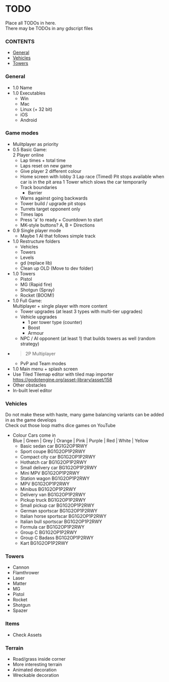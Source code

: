 # TODO
Place all TODOs in here.  
There may be TODOs in any gdscript files

### CONTENTS
- [General](#general)
- [Vehicles](#vehicles)
- [Towers](#towers)

### General
- 1.0 Name
- 1.0 Executables
	- Win
	- Mac
	- Linux (+ 32 bit)
	- iOS
	- Android

### Game modes
- Mulitplayer as priority
- 0.5 Basic Game:  
	2 Player online 
	- Lap times + total time
	- Laps reset on new game
	- Give player 2 different colour
	- Home screen with lobby
	3 Lap race (Timed)
	Pit stops available when car is in the pit area
	1 Tower which slows the car temporarily
	- Track boundaries
		- Barrier
	- Warns against going backwards
	- Tower build / upgrade pit stops
	- Turrets target opponent only
	- Times laps
	- Press 'a' to ready + Countdown to start
	- MK-style buttons? A, B + Directions
- 0.9 Single player mode
	- Maybe 1 AI that follows simple track 
- 1.0 Restructure folders 
	- Vehicles
	- Towers
	- Levels
	- gd (replace lib)
	- Clean up OLD (Move to dev folder)
- 1.0 Towers
	- Pistol
	- MG (Rapid fire)
	- Shotgun (Spray)
	- Rocket (BOOM!)
- 1.0 Full Game:  
	Multiplayer + single player with more content
	- Tower upgrades (at least 3 types with multi-tier upgrades)
	- Vehicle upgrades
		- 1 per tower type (counter)
		- Boost
		- Armour
	- NPC / AI opponent (at least 1) that builds towers as well (random strategy)
- > 2P Multiplayer
	- PvP and Team modes
- 1.0 Main menu + splash screen
- Use Tiled Tilemap editor with tiled map importer  
	https://godotengine.org/asset-library/asset/158
- Other obstacles
- In-built level editor

### Vehicles
Do not make these with haste, many game balancing variants can be added in as the game develops  
Check out those loop maths dice games on YouTube
- Colour Cars come in  
Blue | Green | Grey | Orange | Pink | Purple | Red | White | Yellow   
	- Basic sedan car 			BG1G2OP1RWY
	- Sport coupe 				BG1G2OP1P2RWY
	- Compact city car 			BG1G2OP1P2RWY
	- Hothatch car 				BG1G2OP1P2RWY
	- Small delivery car 		BG1G2OP1P2RWY
	- Mini MPV 					BG1G2OP1P2RWY
	- Station wagon 			BG1G2OP1P2RWY
	- MPV 						BG1G2OP1P2RWY
	- Minibus 					BG1G2OP1P2RWY
	- Delivery van 				BG1G2OP1P2RWY
	- Pickup truck  			BG1G2OP1P2RWY
	- Small pickup car 			BG1G2OP1P2RWY
	- German sportscar 			BG1G2OP1P2RWY
	- Italian horse sportscar 	BG1G2OP1P2RWY
	- Italian bull sportscar 	BG1G2OP1P2RWY
	- Formula car 				BG1G2OP1P2RWY
	- Group C 					BG1G2OP1P2RWY
	- Group C Badass 			BG1G2OP1P2RWY
	- Kart 						BG1G2OP1P2RWY

### Towers
- Cannon
- Flamthrower
- Laser
- Matter
- MG
- Pistol
- Rocket
- Shotgun
- Spazer

### Items
- Check Assets

### Terrain
- Road/grass inside corner
- More interesting terrain
- Animated decoration
- Wreckable decoration